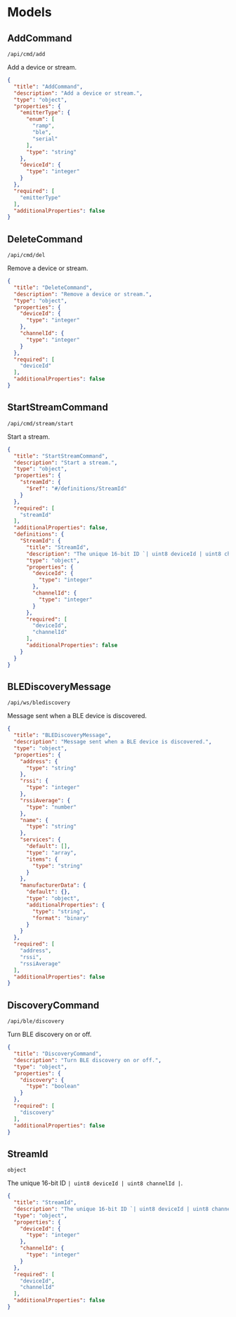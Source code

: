 # Models

## AddCommand

`/api/cmd/add`

Add a device or stream.

```json
{
  "title": "AddCommand",
  "description": "Add a device or stream.",
  "type": "object",
  "properties": {
    "emitterType": {
      "enum": [
        "ramp",
        "ble",
        "serial"
      ],
      "type": "string"
    },
    "deviceId": {
      "type": "integer"
    }
  },
  "required": [
    "emitterType"
  ],
  "additionalProperties": false
}
```

## DeleteCommand

`/api/cmd/del`

Remove a device or stream.

```json
{
  "title": "DeleteCommand",
  "description": "Remove a device or stream.",
  "type": "object",
  "properties": {
    "deviceId": {
      "type": "integer"
    },
    "channelId": {
      "type": "integer"
    }
  },
  "required": [
    "deviceId"
  ],
  "additionalProperties": false
}
```

## StartStreamCommand

`/api/cmd/stream/start`

Start a stream.

```json
{
  "title": "StartStreamCommand",
  "description": "Start a stream.",
  "type": "object",
  "properties": {
    "streamId": {
      "$ref": "#/definitions/StreamId"
    }
  },
  "required": [
    "streamId"
  ],
  "additionalProperties": false,
  "definitions": {
    "StreamId": {
      "title": "StreamId",
      "description": "The unique 16-bit ID `| uint8 deviceId | uint8 channelId |`.",
      "type": "object",
      "properties": {
        "deviceId": {
          "type": "integer"
        },
        "channelId": {
          "type": "integer"
        }
      },
      "required": [
        "deviceId",
        "channelId"
      ],
      "additionalProperties": false
    }
  }
}
```

## BLEDiscoveryMessage

`/api/ws/blediscovery`

Message sent when a BLE device is discovered.

```json
{
  "title": "BLEDiscoveryMessage",
  "description": "Message sent when a BLE device is discovered.",
  "type": "object",
  "properties": {
    "address": {
      "type": "string"
    },
    "rssi": {
      "type": "integer"
    },
    "rssiAverage": {
      "type": "number"
    },
    "name": {
      "type": "string"
    },
    "services": {
      "default": [],
      "type": "array",
      "items": {
        "type": "string"
      }
    },
    "manufacturerData": {
      "default": {},
      "type": "object",
      "additionalProperties": {
        "type": "string",
        "format": "binary"
      }
    }
  },
  "required": [
    "address",
    "rssi",
    "rssiAverage"
  ],
  "additionalProperties": false
}
```

## DiscoveryCommand

`/api/ble/discovery`

Turn BLE discovery on or off.

```json
{
  "title": "DiscoveryCommand",
  "description": "Turn BLE discovery on or off.",
  "type": "object",
  "properties": {
    "discovery": {
      "type": "boolean"
    }
  },
  "required": [
    "discovery"
  ],
  "additionalProperties": false
}
```

## StreamId

`object`

The unique 16-bit ID `| uint8 deviceId | uint8 channelId |`.

```json
{
  "title": "StreamId",
  "description": "The unique 16-bit ID `| uint8 deviceId | uint8 channelId |`.",
  "type": "object",
  "properties": {
    "deviceId": {
      "type": "integer"
    },
    "channelId": {
      "type": "integer"
    }
  },
  "required": [
    "deviceId",
    "channelId"
  ],
  "additionalProperties": false
}
```

